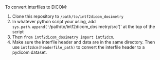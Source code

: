 To convert interfiles to DICOM:

1. Clone this repository to `/path/to/intf2dicom_dosimetry`
2. In whatever python script your using, add `sys.path.append('`/path/to/intf2dicom_dosimetry/src')` at the top of the script
3. Then `from intf2dicom_dosimetry import intf2dcm`.
4. Make sure the interfile header and data are in the same directory. Then use `intf2dcm(headerfile_path)` to convert the interfile header to a pydicom dataset.

